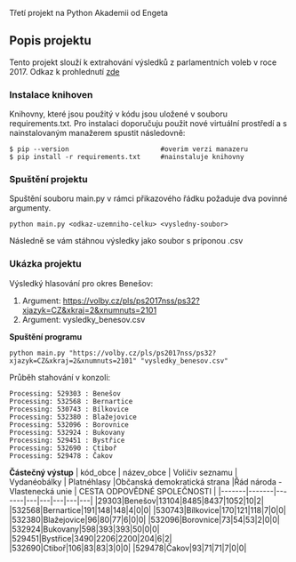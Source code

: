 Třetí projekt na Python Akademii od Engeta

## Popis projektu
Tento projekt slouží k extrahování výsledků z parlamentních voleb v roce 2017. Odkaz k prohlednutí [zde](https://volby.cz/pls/ps2017nss/ps32?xjazyk=CZ&xkraj=2&xnumnuts=2101)

### Instalace knihoven
Knihovny, které jsou použitý v kódu jsou uložené v souboru requirements.txt. Pro instalaci doporučuju použit nové virtuální prostředí a s nainstalovaným manažerem spustit následovně:
```
$ pip --version                       #overim verzi manazeru
$ pip install -r requirements.txt     #nainstaluje knihovny
```
### Spuštění projektu
Spuštění souboru main.py v rámci přikazového řádku požaduje dva povinné argumenty.
```
python main.py <odkaz-uzemniho-celku> <vysledny-soubor>
```
Následně se vám stáhnou výsledky jako soubor s príponou .csv

### Ukázka projektu
Výsledký hlasování pro okres Benešov:
1. Argument: https://volby.cz/pls/ps2017nss/ps32?xjazyk=CZ&xkraj=2&xnumnuts=2101
2. Argument: vysledky_benesov.csv

**Spuštění programu**
```
python main.py "https://volby.cz/pls/ps2017nss/ps32?xjazyk=CZ&xkraj=2&xnumnuts=2101" "vysledky_benesov.csv"
```

Průběh stahování v konzoli:
```
Processing: 529303 : Benešov
Processing: 532568 : Bernartice
Processing: 530743 : Bílkovice
Processing: 532380 : Blažejovice
Processing: 532096 : Borovnice
Processing: 532924 : Bukovany
Processing: 529451 : Bystřice
Processing: 532690 : Ctiboř
Processing: 529478 : Čakov
```
**Částečný výstup**
| kód_obce | název_obce | Voličiv seznamu | Vydanéobálky | Platnéhlasy |Občanská demokratická strana |Řád národa - Vlastenecká unie | CESTA ODPOVĚDNÉ SPOLEČNOSTI |
|-------|-------|-------|---|---|---|---|---|
|29303|Benešov|13104|8485|8437|1052|10|2|
|532568|Bernartice|191|148|148|4|0|0|
|530743|Bílkovice|170|121|118|7|0|0|
|532380|Blažejovice|96|80|77|6|0|0|
|532096|Borovnice|73|54|53|2|0|0|
|532924|Bukovany|598|393|393|50|0|0|
|529451|Bystřice|3490|2206|2200|204|6|2|
|532690|Ctiboř|106|83|83|3|0|0|
|529478|Čakov|93|71|71|7|0|0|





